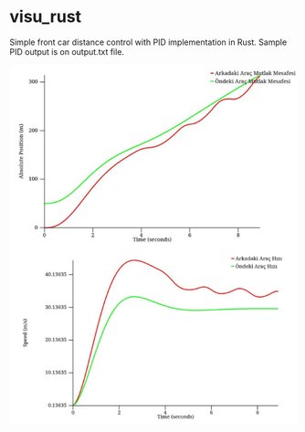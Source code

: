 # visu_rust
Simple front car distance control with PID implementation in Rust. Sample PID output is on output.txt file.

![Graph Output](graph_output.png)